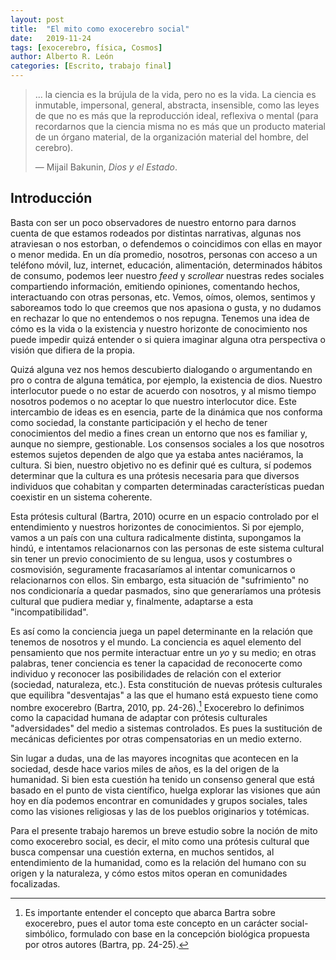 ```yaml
---
layout: post
title:  "El mito como exocerebro social"
date:   2019-11-24
tags: [exocerebro, física, Cosmos]
author: Alberto R. León
categories: [Escrito, trabajo final]
---
```


> ... la ciencia es la brújula de la vida, pero no es la vida. La ciencia es inmutable, impersonal, general, abstracta, insensible, como las leyes de que no es más que la reproducción ideal, reflexiva o mental (para recordarnos que la ciencia misma no es más que un producto material de un órgano material, de la organización material del hombre, del cerebro).
>
>&mdash; Mijail Bakunin, *Dios y el Estado*.

## Introducción

Basta con ser un poco observadores de nuestro entorno para darnos cuenta de que estamos rodeados por distintas narrativas, algunas nos atraviesan o nos estorban, o defendemos o coincidimos con ellas en mayor o menor medida. En un día promedio, nosotros, personas con acceso a un teléfono móvil, luz, internet, educación, alimentación, determinados hábitos de consumo, podemos leer nuestro *feed* y *scrollear* nuestras redes sociales compartiendo información, emitiendo opiniones, comentando hechos, interactuando con otras personas, etc. Vemos, oímos, olemos, sentimos y saboreamos todo lo que creemos que nos apasiona o gusta, y no dudamos en rechazar lo que no entendemos o nos repugna. Tenemos una idea de cómo es la vida o la existencia y nuestro horizonte de conocimiento nos puede impedir quizá entender o si quiera imaginar alguna otra perspectiva o visión que difiera de la propia.

Quizá alguna vez nos hemos descubierto dialogando o argumentando en pro o contra de alguna temática, por ejemplo, la existencia de dios. Nuestro interlocutor puede o no estar de acuerdo con nosotros, y al mismo tiempo nosotros podemos o no aceptar lo que nuestro interlocutor dice. Este intercambio de ideas es en esencia, parte de la dinámica que nos conforma como sociedad, la constante participación y el hecho de tener conocimientos del medio a fines crean un entorno que nos es familiar y, aunque no siempre, gestionable. Los consensos sociales a los que nosotros estemos sujetos dependen de algo que ya estaba antes naciéramos, la cultura. Si bien, nuestro objetivo no es definir qué es cultura, sí podemos determinar que la cultura es una prótesis necesaria para que diversos individuos que cohabitan y comparten determinadas características puedan coexistir en un sistema coherente.

Esta prótesis cultural (Bartra, 2010) ocurre en un espacio controlado por el entendimiento y nuestros horizontes de conocimientos. Si por ejemplo, vamos a un país con una cultura radicalmente distinta, supongamos la hindú, e intentamos relacionarnos con las personas de este sistema cultural sin tener un previo conocimiento de su lengua, usos y costumbres o cosmovisión, seguramente fracasaríamos al intentar comunicarnos o relacionarnos con ellos. Sin embargo, esta situación de "sufrimiento" no nos condicionaría a quedar pasmados, sino que generaríamos una prótesis cultural que pudiera mediar y, finalmente, adaptarse a esta "incompatibilidad".

Es así como la conciencia juega un papel determinante en la relación que tenemos de nosotros y el mundo. La conciencia es aquel elemento del pensamiento que nos permite interactuar entre un *yo* y su medio; en otras palabras, tener conciencia es tener la capacidad de reconocerte como individuo y reconocer las posibilidades de relación con el exterior (sociedad, naturaleza, etc.). Esta constitución de nuevas prótesis culturales que equilibra "desventajas" a las que el humano está expuesto tiene como nombre exocerebro (Bartra, 2010, pp. 24-26).[^1] Exocerebro lo definimos como la capacidad humana de adaptar con prótesis culturales "adversidades" del medio a sistemas controlados. Es pues la sustitución de mecánicas deficientes por otras compensatorias en un medio externo.

Sin lugar a dudas, una de las mayores incognitas que acontecen en la sociedad, desde hace varios miles de años, es la del origen de la humanidad. Si bien esta cuestión ha tenido un consenso general que está basado en el punto de vista científico, huelga explorar las visiones que aún hoy en día podemos encontrar en comunidades y grupos sociales, tales como las visiones religiosas y las de los pueblos originarios y totémicas.

Para el presente trabajo haremos un breve estudio sobre la noción de mito como exocerebro social, es decir, el mito como una prótesis cultural que busca compensar una cuestión externa, en muchos sentidos, al entendimiento de la humanidad, como es la relación del humano con su origen y la naturaleza, y cómo estos mitos operan en comunidades focalizadas.



[^1]: Es importante entender el concepto que abarca Bartra sobre exocerebro, pues el autor toma este concepto en un carácter social-simbólico, formulado con base en la concepción biológica propuesta por otros autores (Bartra, pp. 24-25).
